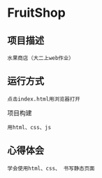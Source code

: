 FruitShop
============================

项目描述
----------------------------
    水果商店（大二上web作业） 

运行方式
----------------------------
```
点击index.html用浏览器打开
```
项目构建
```
用html、css、js
```

心得体会
-----------------------------
```
学会使用html、css、 书写静态页面
```


